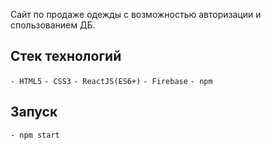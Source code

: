 Сайт по продаже одежды с возможностью авторизации и спользованием ДБ.

## Стек технологий

`- HTML5`
`- CSS3`
`- ReactJS(ES6+)`
`- Firebase`
`- npm`

## Запуск

`- npm start`
